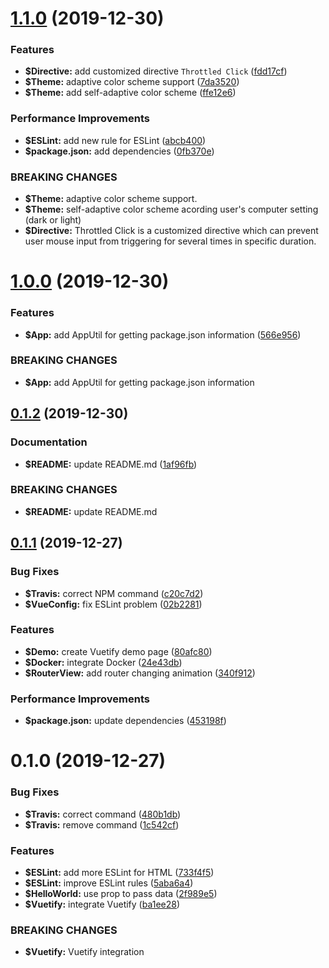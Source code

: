 # [1.1.0](https://github.com/johnnymillergh/vuetify-typescript-playground/compare/v1.0.0...v1.1.0) (2019-12-30)


### Features

* **$Directive:** add customized directive `Throttled Click` ([fdd17cf](https://github.com/johnnymillergh/vuetify-typescript-playground/commit/fdd17cfaa375126fa3344b7c3af0421ec88704b5))
* **$Theme:** adaptive color scheme support ([7da3520](https://github.com/johnnymillergh/vuetify-typescript-playground/commit/7da3520b436bd043c2271201976487fd56ab9145))
* **$Theme:** add self-adaptive color scheme ([ffe12e6](https://github.com/johnnymillergh/vuetify-typescript-playground/commit/ffe12e6a4dff2f0e9055fdf607d90f642c3a148b))


### Performance Improvements

* **$ESLint:** add new rule for ESLint ([abcb400](https://github.com/johnnymillergh/vuetify-typescript-playground/commit/abcb4007f70400c20151b1e11c7a20ab92899b01))
* **$package.json:** add dependencies ([0fb370e](https://github.com/johnnymillergh/vuetify-typescript-playground/commit/0fb370e679ca699f639f32dda16487b923be91e2))


### BREAKING CHANGES

* **$Theme:** adaptive color scheme support.
* **$Theme:** self-adaptive color scheme acording user's computer
setting (dark or light)
* **$Directive:** Throttled Click is a customized directive which can prevent user mouse input from triggering for several times in specific
duration.



# [1.0.0](https://github.com/johnnymillergh/vuetify-typescript-playground/compare/v0.1.2...v1.0.0) (2019-12-30)


### Features

* **$App:** add AppUtil for getting package.json information ([566e956](https://github.com/johnnymillergh/vuetify-typescript-playground/commit/566e95687c7db1283473806653c90dba6c8d76f3))


### BREAKING CHANGES

* **$App:** add AppUtil for getting package.json information



## [0.1.2](https://github.com/johnnymillergh/vuetify-typescript-playground/compare/v0.1.1...v0.1.2) (2019-12-30)


### Documentation

* **$README:** update README.md ([1af96fb](https://github.com/johnnymillergh/vuetify-typescript-playground/commit/1af96fbfc29be5aa9f7cde699fa40a3d5a31548a))


### BREAKING CHANGES

* **$README:** update README.md



## [0.1.1](https://github.com/johnnymillergh/vuetify-typescript-playground/compare/v0.1.0...v0.1.1) (2019-12-27)


### Bug Fixes

* **$Travis:** correct NPM command ([c20c7d2](https://github.com/johnnymillergh/vuetify-typescript-playground/commit/c20c7d25194056a73da116489cfb86dd041925a5))
* **$VueConfig:** fix ESLint problem ([02b2281](https://github.com/johnnymillergh/vuetify-typescript-playground/commit/02b2281553a0557fb7b7931382c952380a6c65e0))


### Features

* **$Demo:** create Vuetify demo page ([80afc80](https://github.com/johnnymillergh/vuetify-typescript-playground/commit/80afc804c594db618c8417820916f7d44658c48e))
* **$Docker:** integrate Docker ([24e43db](https://github.com/johnnymillergh/vuetify-typescript-playground/commit/24e43db4a9e8ea0275242638248e892bf6559964))
* **$RouterView:** add router changing animation ([340f912](https://github.com/johnnymillergh/vuetify-typescript-playground/commit/340f9122912fbdc0cd52c9f3a8104e41ed50d0c3))


### Performance Improvements

* **$package.json:** update dependencies ([453198f](https://github.com/johnnymillergh/vuetify-typescript-playground/commit/453198f85790205ff9c094945437a5d9a67efbc0))



# 0.1.0 (2019-12-27)


### Bug Fixes

* **$Travis:** correct command ([480b1db](https://github.com/johnnymillergh/vuetify-typescript-playground/commit/480b1db93f11d9e0c1815cd13a5dfa2ae31ac322))
* **$Travis:** remove command ([1c542cf](https://github.com/johnnymillergh/vuetify-typescript-playground/commit/1c542cf2dedadc69ba7c9cd55519bc38612b3771))


### Features

* **$ESLint:** add more ESLint for HTML ([733f4f5](https://github.com/johnnymillergh/vuetify-typescript-playground/commit/733f4f52d51b37998b1fa7d172bfb80d9aa9af1a))
* **$ESLint:** improve ESLint rules ([5aba6a4](https://github.com/johnnymillergh/vuetify-typescript-playground/commit/5aba6a412f03d714f70186e8bc4c6cb854d4d092))
* **$HelloWorld:** use prop to pass data ([2f989e5](https://github.com/johnnymillergh/vuetify-typescript-playground/commit/2f989e51887faf9b0d1ce82123efb42b6d40f30c))
* **$Vuetify:** integrate Vuetify ([ba1ee28](https://github.com/johnnymillergh/vuetify-typescript-playground/commit/ba1ee2891c8efa3cf4e5356b891823d60eeb581a))


### BREAKING CHANGES

* **$Vuetify:** Vuetify integration




